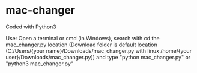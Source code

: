 # mac-changer
Coded with Python3

Use:
Open a terminal or cmd (in Windows), search with cd the mac_changer.py location (Download folder is default location (C:/Users/{your name}/Downloads/mac_changer.py with linux /home/{your user}/Downloads/mac_changer.py)) and type "python mac_changer.py" or "python3 mac_changer.py"
